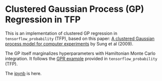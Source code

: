 # Clustered Gaussian Process (GP) Regression in TFP

This is an implementation of clustered GP regression in `tensorflow_probability` (TFP), based on this paper: [A clustered Gaussian process model for computer experiments](https://arxiv.org/abs/1911.04602) by Sung et al (2009).

The GP itself marginalizes hyperparameters with Hamiltonian Monte Carlo integration. It follows the [GPR example](https://github.com/tensorflow/probability/blob/v0.11.0/tensorflow_probability/examples/jupyter_notebooks/Gaussian_Process_Regression_In_TFP.ipynb) provided in `tensorflow_probability` (TFP).

The [ipynb](clusteredgprm.ipynb) is here.
